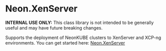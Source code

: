 Neon.XenServer
==============

****INTERNAL USE ONLY:**** This class library is not intended to be generally useful and may have future breaking changes.

Supports the deployment of NeonKUBE clusters to XenServer and XCP-ng environments.  You can get started here: [Neon.XenServer](https://sdk.neonforge.com/N_Neon_XenServer.htm)
